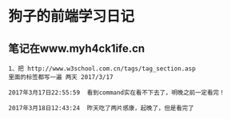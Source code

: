 # 狗子的前端学习日记 #

## 笔记在www.myh4ck1ife.cn ##
	1、把 http://www.w3school.com.cn/tags/tag_section.asp
	里面的标签都写一遍 两天 2017/3/17

	2017年3月17日22:55:59  看到command实在看不下去了，明晚之前一定看完！
	
	2017年3月18日12:43:24  昨天吃了两片感康，起晚了，但是看完了

